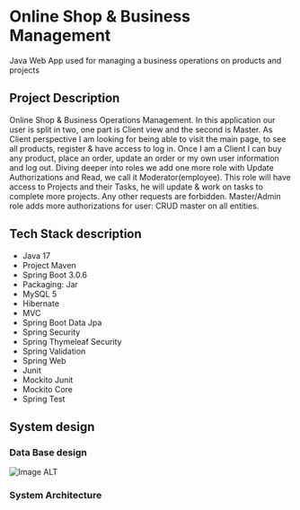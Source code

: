 # Online Shop & Business Management

Java Web App used for managing a business operations on products and projects
## Project Description


Online Shop & Business Operations Management.
In this application our user is split in two, one part is Client view and the second is Master.
As Client perspective I am looking for being able to visit the main page,
to see all products, register & have access to log in.
Once I am a Client I can buy any product, place an order, update an order or my own user information and log out.
Diving deeper into roles we add one more role with Update Authorizations and Read, we call it Moderator(employee).
This role will have access to Projects and their Tasks, he will update & work on tasks to complete more projects.
Any other requests are forbidden. Master/Admin role adds more authorizations for user: CRUD master on all entities.



## Tech Stack description
- Java 17
- Project Maven
- Spring Boot 3.0.6
- Packaging: Jar
- MySQL 5
- Hibernate
- MVC
- Spring Boot Data Jpa
- Spring Security
- Spring Thymeleaf Security
- Spring Validation
- Spring Web
- Junit
- Mockito Junit
- Mockito Core
- Spring Test



## System design


### Data Base design
![Image ALT](C:\Users\Stefan\Documents\web\documents\design\database_diagram.png)
###  System Architecture



